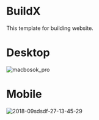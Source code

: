 # BuildX
  This template for building website.
  
 
# Desktop

![macbosok_pro](https://user-images.githubusercontent.com/47558086/53954637-a1ac4700-40f8-11e9-9731-bfe1e1bca948.png)

# Mobile

![2018-09sdsdf-27-13-45-29](https://user-images.githubusercontent.com/47558086/53954658-aa9d1880-40f8-11e9-8a44-78f69b4ef3c7.png)

